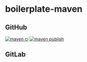 # boilerplate-maven

## GitHub

[![maven ci](https://github.com/kannkyo/boilerplate-maven/actions/workflows/maven-ci.yml/badge.svg)](https://github.com/kannkyo/boilerplate-maven/actions/workflows/maven-ci.yml) [![maven publish](https://github.com/kannkyo/boilerplate-maven/actions/workflows/maven-publish.yml/badge.svg)](https://github.com/kannkyo/boilerplate-maven/actions/workflows/maven-publish.yml)

## GitLab
